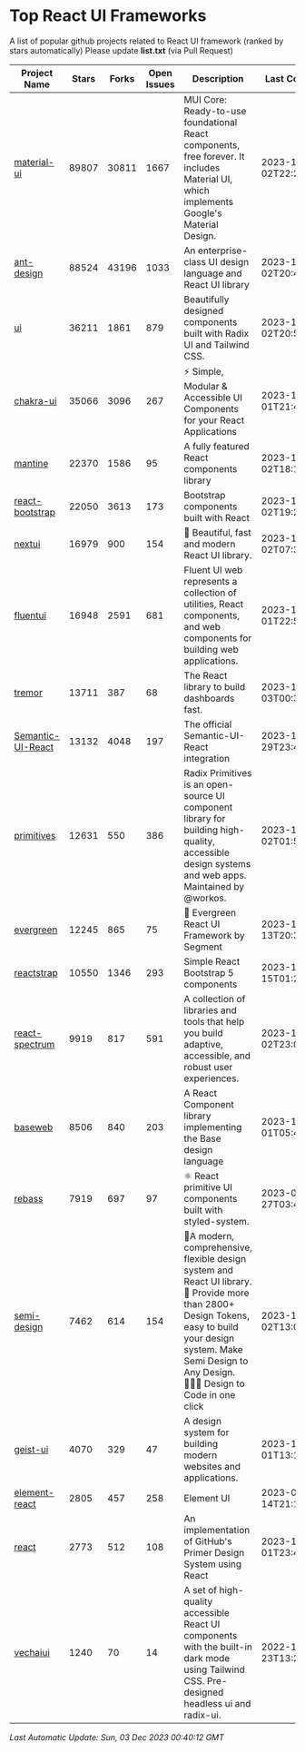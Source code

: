 # Top React UI Frameworks

A list of popular github projects related to React UI framework (ranked by stars automatically)
Please update **list.txt** (via Pull Request)

| Project Name | Stars | Forks | Open Issues | Description | Last Commit |
| ------------ | ----- | ----- | ----------- | ----------- | ----------- |
| [material-ui](https://github.com/mui/material-ui) |89807|30811|1667|MUI Core: Ready-to-use foundational React components, free forever. It includes Material UI, which implements Google&#39;s Material Design.|2023-12-02T22:20:27Z|
| [ant-design](https://github.com/ant-design/ant-design) |88524|43196|1033|An enterprise-class UI design language and React UI library|2023-12-02T20:42:23Z|
| [ui](https://github.com/shadcn-ui/ui) |36211|1861|879|Beautifully designed components built with Radix UI and Tailwind CSS.|2023-12-02T20:59:33Z|
| [chakra-ui](https://github.com/chakra-ui/chakra-ui) |35066|3096|267|⚡️ Simple, Modular &amp; Accessible UI Components for your React Applications|2023-12-01T21:48:07Z|
| [mantine](https://github.com/mantinedev/mantine) |22370|1586|95|A fully featured React components library|2023-12-02T18:11:01Z|
| [react-bootstrap](https://github.com/react-bootstrap/react-bootstrap) |22050|3613|173|Bootstrap components built with React|2023-12-02T19:20:59Z|
| [nextui](https://github.com/nextui-org/nextui) |16979|900|154|🚀   Beautiful, fast and modern React UI library.|2023-12-02T07:31:51Z|
| [fluentui](https://github.com/microsoft/fluentui) |16948|2591|681|Fluent UI web represents a collection of utilities, React components, and web components for building web applications.|2023-12-01T22:53:33Z|
| [tremor](https://github.com/tremorlabs/tremor) |13711|387|68|The React library to build dashboards fast.|2023-12-03T00:37:40Z|
| [Semantic-UI-React](https://github.com/Semantic-Org/Semantic-UI-React) |13132|4048|197|The official Semantic-UI-React integration|2023-11-29T23:41:14Z|
| [primitives](https://github.com/radix-ui/primitives) |12631|550|386|Radix Primitives is an open-source UI component library for building high-quality, accessible design systems and web apps. Maintained by @workos.|2023-12-02T01:55:19Z|
| [evergreen](https://github.com/segmentio/evergreen) |12245|865|75|🌲 Evergreen React UI Framework by Segment|2023-11-13T20:35:14Z|
| [reactstrap](https://github.com/reactstrap/reactstrap) |10550|1346|293|Simple React Bootstrap 5 components|2023-11-15T01:23:32Z|
| [react-spectrum](https://github.com/adobe/react-spectrum) |9919|817|591|A collection of libraries and tools that help you build adaptive, accessible, and robust user experiences.|2023-12-02T23:01:55Z|
| [baseweb](https://github.com/uber/baseweb) |8506|840|203|A React Component library implementing the Base design language|2023-12-01T05:43:26Z|
| [rebass](https://github.com/rebassjs/rebass) |7919|697|97|:atom_symbol: React primitive UI components built with styled-system.|2023-07-27T03:42:53Z|
| [semi-design](https://github.com/DouyinFE/semi-design) |7462|614|154|🚀A modern, comprehensive, flexible design system and React UI library. 🎨 Provide more than 2800+ Design Tokens, easy to build your design system. Make Semi Design to Any Design.  🧑🏻‍💻 Design to Code in one click |2023-12-02T13:07:12Z|
| [geist-ui](https://github.com/geist-org/geist-ui) |4070|329|47|A design system for building modern websites and applications.|2023-11-01T13:10:44Z|
| [element-react](https://github.com/ElemeFE/element-react) |2805|457|258|Element UI|2023-01-14T21:13:08Z|
| [react](https://github.com/primer/react) |2773|512|108|An implementation of GitHub&#39;s Primer Design System using React|2023-12-01T23:44:03Z|
| [vechaiui](https://github.com/vechai/vechaiui) |1240|70|14|A set of high-quality accessible React UI components with the built-in dark mode using Tailwind CSS. Pre-designed headless ui and radix-ui.|2022-12-23T13:29:41Z|

*Last Automatic Update: Sun, 03 Dec 2023 00:40:12 GMT*